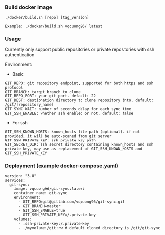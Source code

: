 ### Build docker image
```
./docker/build.sh [repo] [tag_version]

Example: ./docker/build.sh vqcuong96/ latest
```

### Usage
Currently only support public repositories or private repositories with ssh authentication

Environment:

- Basic
```
GIT_REPO: git repository endpoint, supported for both https and ssh protocol
GIT_BRANCH: target branch to clone
GIT_REPO_PORT: your git port. default: 22
GIT_DEST: destionation directory to clone repository into, default: /git/[repository_name]
GIT_SYNC_WAIT: number of seconds delay for each sync time
GIT_SSH_ENABLE: whether ssh enabled or not, default: false
```
- For ssh
```
GIT_SSH_KNOWN_HOSTS: known_hosts file path (optional). if not provided, it will be auto-scaned from git server
GIT_SSH_PRIVATE_KEY: ssh private key path
GIT_SECRET_DIR: ssh secret directory containing known_hosts and ssh private key, may use as replacement of GIT_SSH_KNOWN_HOSTS and GIT_SSH_PRIVATE_KEY
```
### Deployment (example docker-compose.yaml)
```
version: "3.8"
services:
  git-sync:
    image: vqcuong96/git-sync:latest
    container_name: git-sync
    environment:
      - GIT_REPO=git@gitlab.com/vqcuong96/git-sync.git
      - GIT_BRANCH=master
      - GIT_SSH_ENABLE=true
      - GIT_SSH_PRIVATE_KEY=/.private-key
    volumes:
      - .ssh-private-key:/.private-key
      - ./myvolume:/git:rw # default cloned directory is /git/git-sync
```
